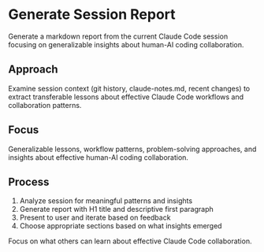 # Generate Session Report

Generate a markdown report from the current Claude Code session focusing on generalizable insights about human-AI coding collaboration.

## Approach

Examine session context (git history, claude-notes.md, recent changes) to extract transferable lessons about effective Claude Code workflows and collaboration patterns.

## Focus

Generalizable lessons, workflow patterns, problem-solving approaches, and insights about effective human-AI coding collaboration.

## Process

1. Analyze session for meaningful patterns and insights
2. Generate report with H1 title and descriptive first paragraph
3. Present to user and iterate based on feedback
4. Choose appropriate sections based on what insights emerged

Focus on what others can learn about effective Claude Code collaboration.
